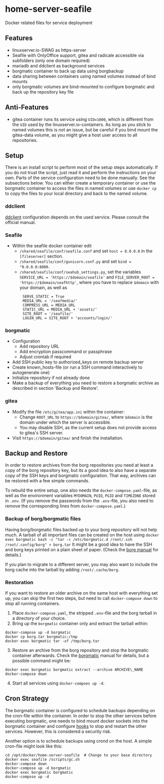 # home-server-seafile
Docker related files for service deployment

## Features
- linuxserver.io-SWAG as https-server
- Seafile with OnlyOffice support, gitea and radicale accessible via subfolders (only one domain required)
- mariadb and ddclient as background services
- borgmatic container to back up data using borgbackup
- data sharing between containers using named volumes instead of bind mounts
- only borgmatic volumes are bind-mounted to configure borgmatic and back up the repository key file

## Anti-Features
- gitea container runs its service using `UID=1000`, which is different from the `UID` used by the linuxserver.io-containers. As long as you stick to named volumes this is not an issue, but be careful if you bind mount the gitea-data volume, as you might give a host user access to all repositories.

## Setup
There is an install script to perform most of the setup steps automatically.
If you do not trust the script, just read it and perform the instructions on your own.
Parts of the service configuration need to be done manually.
See the subsections below.
You can either create a temporary container or use the borgmatic container to access the files in named volumes or use `docker cp` to copy the files to your local directory and back to the named volume.

### ddclient
[ddclient](https://ddclient.net/) configuration depends on the used service. Please consult the official manual.

### Seafile
- Within the seafile docker container edit
	- `/shared/seafile/conf/seafile.conf` and set `host = 0.0.0.0` in the `[fileserver]` section.
	- `/shared/seafile/conf/gunicorn.conf.py` and set `bind = "0.0.0.0:8000`.
	- `/shared/seafile/conf/seahub_settings.py`, set the variables `SERVICE_URL = 'https://$domain/seafile'` and `FILE_SERVER_ROOT = 'https://$domain/seafhttp'`, where you have to replace `$domain` with your domain, as well as
```
        SERVE_STATIC = True
        MEDIA_URL = '/seafmedia/'
        COMPRESS_URL = MEDIA_URL
        STATIC_URL = MEDIA_URL + 'assets/'
        SITE_ROOT = '/seafile/'
        LOGIN_URL = SITE_ROOT + 'accounts/login/'
```

### borgmatic
- Configuration
	- Add repository URL
	- Add encryption passcommand or passphrase
	- Adjust crontab if required
- Add SSH public key to authorized\_keys on remote backup server
- Create known\_hosts-file (or run a SSH command interactively to autogenerate one)
- Initialize repository if not already done
- Make a backup of everything you need to restore a borgmatic archive as described in section 'Backup and Restore'.

### gitea
- Modify the file `/etc/gitea/app.ini` within the container:
	- Change `ROOT_URL` to `https://$domain/gitea/`, where `$domain` is the domain under which the server is accessible.
	- You may disable SSH, as the current setup does not provide access to gitea's SSH server.
- Visit `https://$domain/gitea/` and finish the installation.

## Backup and Restore
In order to restore archives from the borg repositories you need at least a copy of the borg repository key, but its a good idea to also have a separate copy of the SSH keys and borgmatic configuration. That way, archives can be restored with a few simple commands.

To rebuild the entire setup, one also needs the `docker-compose.yaml`-file, as well as the environment variables `MYDOMAIN`, `PUID`, `PGID` and `TIMEZONE` stored in `.env`. (If you remove the passwords from the `.env`-file, you also need to remove the corresponding lines from `docker-compose.yaml`.)

### Backup of borg/borgmatic files 
Having borg/borgmatic files backed up to your borg repository will not help much. A tarball of all important files can be created on the host using
```docker exec borgmatic bash -c "tar -c /etc/borgmatic.d /root/.ssh /root/.config/borg" > borg.tar```
It might be a good idea to have the SSH and borg keys printed on a plain sheet of paper. (Check the [borg manual](https://borgbackup.readthedocs.io/en/stable/usage/key.html#borg-key-export) for details.)

If you plan to migrate to a different server, you may also want to include the borg cache into the tarball by adding `/root/.cache/borg`.

### Restoration
If you want to restore an older archive on the same host with everything set up, you can skip the first two steps, but need to call `docker-compose down` to stop all running containers.
1. Place `docker-compose.yaml`, the stripped `.env`-file and the borg tarball in a directory of your choice.
2. Bring up the `borgmatic` container only and extract the tarball within:
```
docker-compose up -d borgmatic
docker cp borg.tar borgmatic:/tmp
docker exec borgmatic tar -xf /tmp/borg.tar
```
3. Restore an archive from the borg repository and stop the borgmatic container afterwards. Check the [borgmatic](https://torsion.org/borgmatic/docs/how-to/extract-a-backup/) manual for details, but a possible command might be:
```
docker exec borgmatic borgmatic extract --archive ARCHIVE\_NAME
docker-compose down
```
4. Start all services using `docker-compoes up -d`.

## Cron Strategy
The borgmatic container is configured to schedule backups depending on the cron-file within the container. In order to stop the other services before executing borgmatic, one needs to bind mount docker sockets into the borgmatic container and configure [hooks](https://torsion.org/borgmatic/docs/how-to/add-preparation-and-cleanup-steps-to-backups/) to stop and restart the other services. However, this is considered a security risk.

Another option is to schedule backups using crond on the host. A simple cron-file might look like this:
```
cd /opt/docker/home-server-seafile  # Change to your base directory
docker exec seafile /scripts/gc.sh
docker-compose down
docker-compose up -d borgmatic
docker exec borgmatic borgmatic
docker-compose up -d
```
